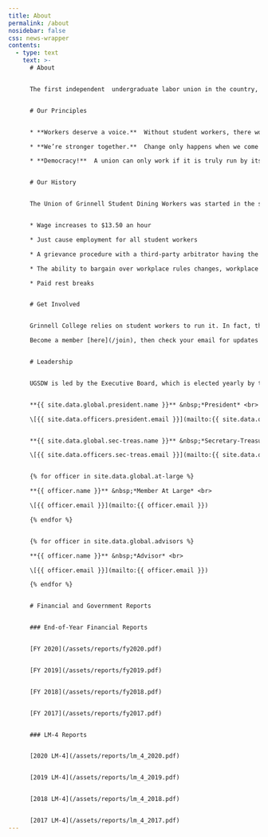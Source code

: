 ```yaml
---
title: About
permalink: /about
nosidebar: false
css: news-wrapper
contents:
  - type: text
    text: >-
      # About


      The first independent  undergraduate labor union in the country, UGSDW is a democratic organization that fights for fair wages and working conditions for Grinnell College workers.


      # Our Principles


      * **Workers deserve a voice.**  Without student workers, there would be no food, no library, no mentor sessions, no mail delivery.  We do vital work for the college.  Some students work 20 hours a week.  We should have a say in how we work.

      * **We’re stronger together.**  Change only happens when we come together and take a stand.  It’s easy to ignore one worker.  It’s not so easy to ignore all of us.

      * **Democracy!**  A union can only work if it is truly run by its members.  That means transparency. That means frequent elections. That means a bottom-up approach where members, not officers, pick priorities and make decisions.


      # Our History


      The Union of Grinnell Student Dining Workers was started in the spring of 2016, elected with a 91% margin by employees to represent the student dining workers. In April of 2022, we expanded to become the first wall-to-wall undergraduate labor union, which includes all student workers at Grinnell College. We’ve also and negotiated multiple [contracts](/resources/contract), including the first wall-to-wall undergraduate contract. We’ve fought for, and won:


      * Wage increases to $13.50 an hour

      * Just cause employment for all student workers

      * A grievance procedure with a third-party arbitrator having the final say 

      * The ability to bargain over workplace rules changes, workplace eliminations, and reductions in force

      * Paid rest breaks


      # Get Involved


      Grinnell College relies on student workers to run it. In fact, the college wouldn’t exist without student workers.  The more student workers take action to improve their conditions, the more pressure the college will have to meet our demands.  UGSDW is constantly fighting to win better treatment for all workers across campus, from higher wages to a grievance procedure to protections against unjust firings.  Get more involved in the decision making processes by becoming a member, joining a Union campaign or leadership position, and keeping up to date on our actions and events by following UGSDW on instagram or facebook. 

      Become a member [here](/join), then check your email for updates!


      # Leadership


      UGSDW is led by the Executive Board, which is elected yearly by the membership. The Board is comprised of our President, Secretary-Treasurer, a number of at-large members, and several appointed advisors, who do not have voting power.


      **{{ site.data.global.president.name }}** &nbsp;*President* <br>

      \[{{ site.data.officers.president.email }}](mailto:{{ site.data.officers.president.email }})


      **{{ site.data.global.sec-treas.name }}** &nbsp;*Secretary-Treasurer* <br>

      \[{{ site.data.officers.sec-treas.email }}](mailto:{{ site.data.officers.sec-treas.email }})


      {% for officer in site.data.global.at-large %}

      **{{ officer.name }}** &nbsp;*Member At Large* <br>

      \[{{ officer.email }}](mailto:{{ officer.email }})

      {% endfor %}


      {% for officer in site.data.global.advisors %}

      **{{ officer.name }}** &nbsp;*Advisor* <br>

      \[{{ officer.email }}](mailto:{{ officer.email }})

      {% endfor %}


      # Financial and Government Reports


      ### End-of-Year Financial Reports


      [FY 2020](/assets/reports/fy2020.pdf)


      [FY 2019](/assets/reports/fy2019.pdf)


      [FY 2018](/assets/reports/fy2018.pdf)


      [FY 2017](/assets/reports/fy2017.pdf)


      ### LM-4 Reports


      [2020 LM-4](/assets/reports/lm_4_2020.pdf)


      [2019 LM-4](/assets/reports/lm_4_2019.pdf)


      [2018 LM-4](/assets/reports/lm_4_2018.pdf)


      [2017 LM-4](/assets/reports/lm_4_2017.pdf)
---
```


